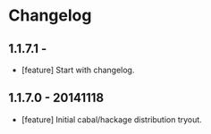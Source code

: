 # Changelog

## 1.1.7.1 - 

- [feature] Start with changelog.

## 1.1.7.0 - 20141118

- [feature] Initial cabal/hackage distribution tryout.
